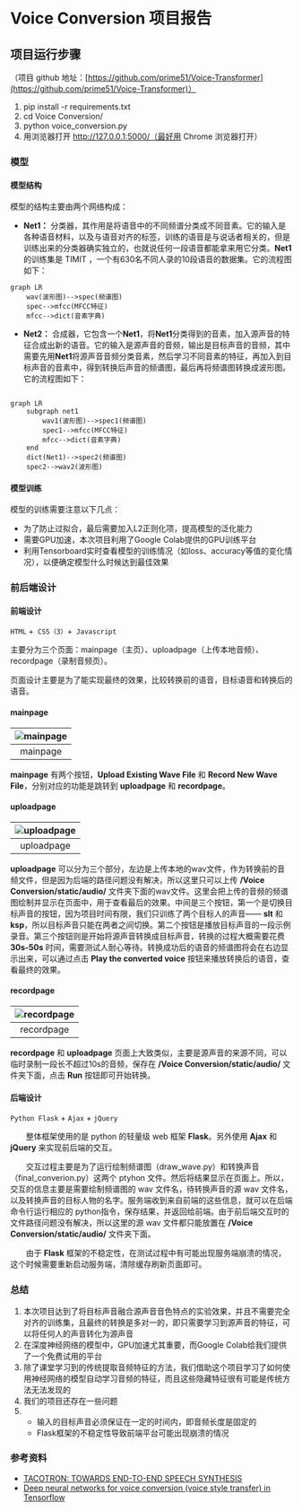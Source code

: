 # Voice Conversion 项目报告

## 项目运行步骤

（项目 github 地址：[https://github.com/prime51/Voice-Transformer](https://github.com/prime51/Voice-Transformer)）

1. pip install -r requirements.txt
2. cd Voice Conversion/
3. python voice_conversion.py
4. 用浏览器打开   http://127.0.0.1:5000/（最好用 Chrome 浏览器打开）

### 模型

#### 模型结构

模型的结构主要由两个网络构成：

+ **Net1：** 分类器，其作用是将语音中的不同频谱分类成不同音素。它的输入是各种语音材料，以及与语音对齐的标签，训练的语音是与说话者相关的，但是训练出来的分类器确实独立的，也就说任何一段语音都能拿来用它分类。**Net1**的训练集是 TIMIT ，一个有630名不同人录的10段语音的数据集。它的流程图如下：

```mermaid
graph LR
	wav(波形图)-->spec(频谱图)
	spec-->mfcc(MFCC特征)
	mfcc-->dict(音素字典)
```

+ **Net2：** 合成器，它包含一个**Net1**，将**Net1**分类得到的音素，加入源声音的特征合成出新的语音。它的输入是源声音的音频，输出是目标声音的音频，其中需要先用**Net1**将源声音音频分类音素，然后学习不同音素的特征，再加入到目标声音的音素中，得到转换后声音的频谱图，最后再将频谱图转换成波形图。它的流程图如下：

```mermaid

graph LR
	subgraph net1
		wav1(波形图)-->spec1(频谱图)
        spec1-->mfcc(MFCC特征)
        mfcc-->dict(音素字典)
	end
	dict(Net1)-->spec2(频谱图)
	spec2-->wav2(波形图)
```



#### 模型训练

模型的训练需要注意以下几点：

+ 为了防止过拟合，最后需要加入L2正则化项，提高模型的泛化能力
+ 需要GPU加速，本次项目利用了Google Colab提供的GPU训练平台
+ 利用Tensorboard实时查看模型的训练情况（如loss、accuracy等值的变化情况），以便确定模型什么时候达到最佳效果



### 前后端设计

#### 前端设计

`HTML` +` CSS（3）`+` Javascript`

主要分为三个页面：mainpage（主页）、uploadpage（上传本地音频）、recordpage（录制音频页）。

页面设计主要是为了能实现最终的效果，比较转换前的语音，目标语音和转换后的语音。

#### mainpage

| ![mainpage](1.png) |
| :----------------: |
|      mainpage      |

**mainpage** 有两个按钮，**Upload Existing Wave File** 和 **Record New Wave File**，分别对应的功能是跳转到 **uploadpage** 和 **recordpage**。



#### uploadpage


| ![uploadpage](3.png) |
| :------------------: |
|      uploadpage      |

**uploadpage** 可以分为三个部分，左边是上传本地的wav文件，作为转换前的音频文件，但是因为后端的路径问题没有解决，所以这里只可以上传 **/Voice Conversion/static/audio/** 文件夹下面的wav文件。这里会把上传的音频的频谱图绘制并显示在页面中，用于查看最后的效果。中间是三个按钮，第一个是切换目标声音的按钮，因为项目时间有限，我们只训练了两个目标人的声音—— **slt** 和 **ksp**，所以目标声音只能在两者之间切换。第二个按钮是播放目标声音的一段示例录音。第三个按钮则是开始将源声音转换成目标声音，转换的过程大概需要花费 **30s-50s** 时间，需要测试人耐心等待。转换成功后的语音的频谱图将会在右边显示出来，可以通过点击 **Play the converted voice** 按钮来播放转换后的语音，查看最终的效果。



#### recordpage

| ![recordpage](2.png) |
| :------------------: |
|      recordpage      |

**recordpage** 和 **uploadpage** 页面上大致类似，主要是源声音的来源不同，可以临时录制一段长不超过10s的音频，保存在 **/Voice Conversion/static/audio/** 文件夹下面，点击 **Run** 按钮即可开始转换。



#### 后端设计

`Python Flask` + `Ajax` + `jQuery`

&emsp;&emsp;整体框架使用的是 python 的轻量级 web 框架 **Flask**。另外使用 **Ajax** 和 **jQuery** 来实现前后端的交互。

&emsp;&emsp;交互过程主要是为了运行绘制频谱图（draw_wave.py）和转换声音（final_converion.py）这两个 ptyhon 文件。然后将结果显示在页面上。所以，交互的信息主要是需要绘制频谱图的 wav 文件名，待转换声音的源 wav 文件名，以及转换声音的目标人物的名字。服务端收到来自前端的这些信息，就可以在后端命令行运行相应的 python指令，保存结果，并返回给前端。由于前后端交互时的文件路径问题没有解决，所以这里的源 wav 文件都只能放置在 **/Voice Conversion/static/audio/** 文件夹下面。

&emsp;&emsp;由于 **Flask** 框架的不稳定性，在测试过程中有可能出现服务端崩溃的情况，这个时候需要重新启动服务端，清除缓存刷新页面即可。



### 总结

1. 本次项目达到了将目标声音融合源声音音色特点的实验效果，并且不需要完全对齐的训练集，且最终的转换是多对一的，即只需要学习到源声音的特征，可以将任何人的声音转化为源声音
2. 在深度神经网络的模型中，GPU加速尤其重要，而Google Colab给我们提供了一个免费试用的平台
3. 除了课堂学习到的传统提取音频特征的方法，我们借助这个项目学习了如何使用神经网络的模型自动学习音频的特征，而且这些隐藏特征很有可能是传统方法无法发现的
4. 我们的项目还存在一些问题
5. + 输入的目标声音必须保证在一定的时间内，即音频长度是固定的
   + Flask框架的不稳定性导致前端平台可能出现崩溃的情况



### 参考资料

+ [TACOTRON: TOWARDS END-TO-END SPEECH SYNTHESIS](https://arxiv.org/abs/1703.10135)
+ [Deep neural networks for voice conversion (voice style transfer) in ](https://github.com/andabi/deep-voice-conversion)[Tensorflow](https://github.com/andabi/deep-voice-conversion)

